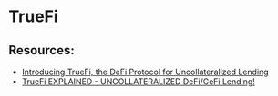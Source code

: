 # TrueFi

## Resources:
- [Introducing TrueFi, the DeFi Protocol for Uncollateralized Lending](https://blog.trusttoken.com/introducing-truefi-the-defi-protocol-for-uncollateralized-lending-9bfd6594a48) 
- [TrueFi EXPLAINED - UNCOLLATERALIZED DeFi/CeFi Lending!](https://www.youtube.com/watch?v=xjC99q_UaZ4)